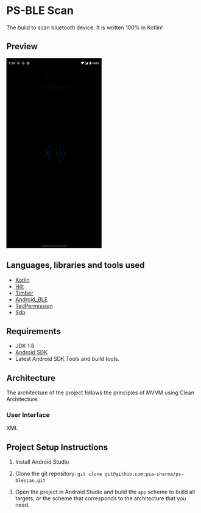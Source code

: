 # PS-BLE Scan
The build to scan bluetooth device. It is written 100% in Kotlin!

## Preview


<img src="https://raw.githubusercontent.com/pia-sharma/ps-blescan/main/ps_ble_demo.gif" width="250px" height="500px"/>


## Languages, libraries and tools used

* [Kotlin](https://kotlinlang.org/)
* [Hilt](https://developer.android.com/training/dependency-injection/hilt-android)
* [Timber](https://github.com/JakeWharton/timber)
* [Android_BLE](https://source.android.com/docs/core/connect/bluetooth/ble)
* [TedPermission](https://github.com/ParkSangGwon/TedPermission)
* [Sdp](https://github.com/intuit/sdp)

## Requirements

* JDK 1.8
* [Android SDK](https://developer.android.com/studio/index.html)
* Latest Android SDK Tools and build tools.

## Architecture
The architecture of the project follows the principles of MVVM using Clean Architecture.

### User Interface
XML

## Project Setup Instructions

1. Install Android Studio

2. Clone the git repository: `git clone git@github.com:pia-sharma/ps-blescan.git`

3. Open the project in Android Studio and build the `app` scheme to build all targets, or the scheme that corresponds to the architecture that you need.
